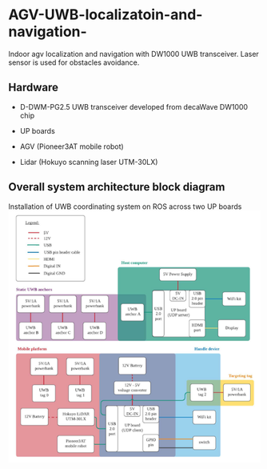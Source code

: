 # AGV-UWB-localizatoin-and-navigation-
Indoor agv localization and navigation with DW1000 UWB transceiver. Laser sensor is used for obstacles avoidance. 

## Hardware
- D-DWM-PG2.5 UWB transceiver developed from decaWave DW1000 chip

- UP boards

- AGV (Pioneer3AT mobile robot)

- Lidar (Hokuyo scanning laser UTM-30LX)

## Overall system architecture block diagram
Installation of UWB coordinating system on ROS across two UP boards
![Overall system architecture block diagram](https://github.com/jiaying001/AGV-UWB-localizatoin-and-navigation/blob/main/images/Overall%20system%20architecture%20block%20diagram.png)
